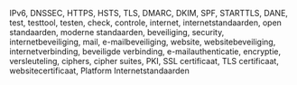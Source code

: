 IPv6, DNSSEC, HTTPS, HSTS, TLS, DMARC, DKIM, SPF, STARTTLS, DANE, test, testtool, testen, check, controle, internet, internetstandaarden, open standaarden, moderne standaarden, beveiliging, security, internetbeveiliging, mail, e-mailbeveiliging, website, websitebeveiliging, internetverbinding, beveiligde verbinding, e-mailauthenticatie, encryptie, versleuteling, ciphers, cipher suites, PKI, SSL certificaat, TLS certificaat, websitecertificaat, Platform Internetstandaarden
